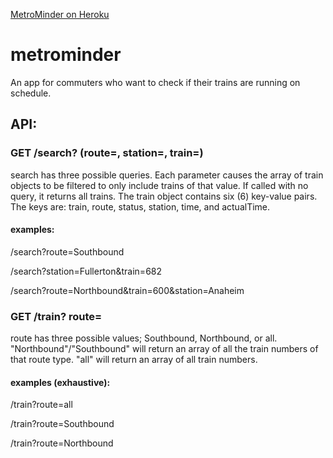 [MetroMinder on Heroku](https://metrominder.herokuapp.com/)

# metrominder
An app for commuters who want to check if their trains are running on schedule.


<h2>API:</h2>

<h3>GET /search? (route=, station=, train=)</h3>
 <p> search has three possible queries. Each parameter causes the array of train objects to be filtered to only include trains of that value. If called with no query, it returns all trains.
  The train object contains six (6) key-value pairs. The keys are: train, route, status, station, time, and actualTime.</p>
  <h4>examples:</h4>
    <p>/search?route=Southbound</p>
    <p>/search?station=Fullerton&train=682</p>
    <p>/search?route=Northbound&train=600&station=Anaheim</p>
<h3>GET /train? route=</h3>
 <p> route has three possible values; Southbound, Northbound, or all.
  "Northbound"/"Southbound" will return an array of all the train numbers of that route type. "all" will return an array of all train numbers.</p>
  <h4>examples (exhaustive):</h4>
    <p>/train?route=all</p>
    <p>/train?route=Southbound</p>
    <p>/train?route=Northbound</p>
